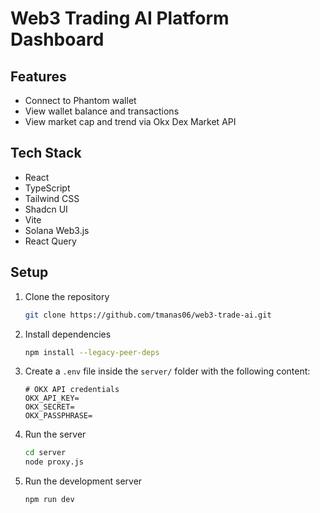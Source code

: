# Web3 Trading AI Platform Dashboard

## Features

- Connect to Phantom wallet
- View wallet balance and transactions
- View market cap and trend via Okx Dex Market API

## Tech Stack

- React
- TypeScript
- Tailwind CSS
- Shadcn UI
- Vite
- Solana Web3.js
- React Query

## Setup

1. Clone the repository
    ```bash
    git clone https://github.com/tmanas06/web3-trade-ai.git
    ```

2. Install dependencies
    ```bash
    npm install --legacy-peer-deps
    ```

3. Create a `.env` file inside the `server/` folder with the following content:
    ```env
    # OKX API credentials
    OKX_API_KEY=
    OKX_SECRET=
    OKX_PASSPHRASE=
    ```

4. Run the server
    ```bash
    cd server
    node proxy.js
    ```

5. Run the development server
    ```bash
    npm run dev
    ```
